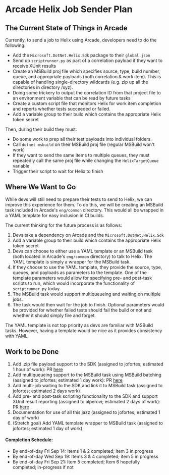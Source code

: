# Arcade Helix Job Sender Plan

## The Current State of Things in Arcade

Currently, to send a job to Helix using Arcade, developers need to do the following:
* Add the `Microsoft.DotNet.Helix.Sdk` package to their `global.json`
* Send up `scriptrunner.py` as part of a correlation payload if they want to receive XUnit results
* Create an MSBuild proj file which specifies source, type, build number, queue, and appropriate payloads (both correlation & work item). This is capable of handling single-directory wildcards (e.g. zip up all the directories in directory /xyz).
* Doing some trickery to output the correlation ID from that project file to an environment variable that can be read by future tasks
* Create a custom script file that monitors Helix for work item completion and reports whether tests succeeded or failed.
* Add a variable group to their build which contains the appropriate Helix token secret

Then, during their build they must:
* Do some work to prep all their test payloads into individual folders.
* Call `dotnet msbuild` on their MSBuild proj file (regular MSBuild won't work)
* If they want to send the same items to multiple queues, they must repeatedly call the same proj file while changing the `HelixTargetQueue` variable
* Trigger their script to wait for Helix to finish

## Where We Want to Go

While devs will still need to prepare their tests to send to Helix, we can improve this experience for them. To do this, we will be creating an MSBuild task included in Arcade's `eng/common` directory. This would all be wrapped in a YAML template for easy inclusion in CI builds.

The current thinking for the future process is as follows:

1. Devs take a dependency on Arcade and the `Microsoft.DotNet.Helix.Sdk`
2. Add a variable group to their build which contains the appropriate Helix token secret
3. Devs can choose to either use a YAML template or an MSBuild task (both located in Arcade's `eng/common` directory) to talk to Helix. The YAML template is simply a wrapper for the MSBuild task.
4. If they choose to use the YAML template, they provide the source, type, queues, and payloads as parameters to the template. One of the template parameters would allow for specifying pre- and post-task scripts to run, which would incorporate the functionality of `scriptrunner.py` today.
5. The MSBuild task would support multiqueueing and waiting on multiple jobs.
6. The task would then wait for the job to finish. Optional parameters would be provided for whether failed tests should fail the build or not and whether it should simply fire and forget.

The YAML template is not top priority as devs are familiar with MSBuild tasks. However, having a template would be nice as it provides consistency with YAML.

## Work to be Done

1. Add .zip file payload support to the SDK (assigned to jofortes; estimated 1 hour of work): PR [here](https://github.com/dotnet/arcade/pull/766)
2. Add multiqueueing support to the MSBuild task using MSBuild batching (assigned to jofortes; estimated 1 day work): PR [here](https://github.com/dotnet/arcade/pull/768)
3. Add multi-job waiting to the SDK and link it to MSBuild task (assigned to jofortes; estimated 2 days work)
4. Add pre- and post-task scripting functionality to the SDK and support XUnit result reporting (assigned to alperovi; estimated 2 days of work): PR [here](https://github.com/dotnet/arcade/pull/767/files)
5. Documentation for use of all this jazz (assigned to jofortes; estimated 1 day of work)
6. (Stretch goal) Add YAML template wrapper to MSBuild task (assigned to jofortes; estimated 1 day of work)

#### Completion Schedule:

* By end-of-day Fri Sep 14: Items 1 & 2 completed; item 3 in progress
* By end-of-day Wed Sep 19: Items 3 & 4 completed; item 5 in progress
* By end-of-day Fri Sep 21: Item 5 completed; Item 6 hopefully completed; in-progress if not
